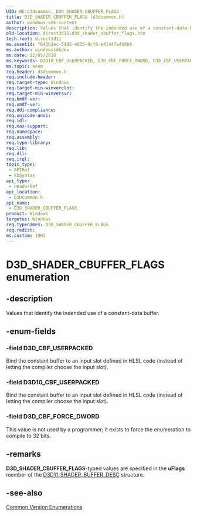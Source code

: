 ```yaml
---
UID: NE:d3dcommon._D3D_SHADER_CBUFFER_FLAGS
title: D3D_SHADER_CBUFFER_FLAGS (d3dcommon.h)
author: windows-sdk-content
description: Values that identify the indended use of a constant-data buffer.
old-location: direct3d11\d3d_shader_cbuffer_flags.htm
tech.root: direct3d11
ms.assetid: f641b3ec-5492-4835-9cf6-e41447e4b6b6
ms.author: windowssdkdev
ms.date: 12/05/2018
ms.keywords: D3D10_CBF_USERPACKED, D3D_CBF_FORCE_DWORD, D3D_CBF_USERPACKED, D3D_SHADER_CBUFFER_FLAGS, D3D_SHADER_CBUFFER_FLAGS enumeration [Direct3D 11], d3dcommon/D3D10_CBF_USERPACKED, d3dcommon/D3D_CBF_FORCE_DWORD, d3dcommon/D3D_CBF_USERPACKED, d3dcommon/D3D_SHADER_CBUFFER_FLAGS, direct3d11.d3d_shader_cbuffer_flags
ms.topic: enum
req.header: d3dcommon.h
req.include-header: 
req.target-type: Windows
req.target-min-winverclnt: 
req.target-min-winversvr: 
req.kmdf-ver: 
req.umdf-ver: 
req.ddi-compliance: 
req.unicode-ansi: 
req.idl: 
req.max-support: 
req.namespace: 
req.assembly: 
req.type-library: 
req.lib: 
req.dll: 
req.irql: 
topic_type:
 - APIRef
 - kbSyntax
api_type:
 - HeaderDef
api_location:
 - D3DCommon.h
api_name:
 - D3D_SHADER_CBUFFER_FLAGS
product: Windows
targetos: Windows
req.typenames: D3D_SHADER_CBUFFER_FLAGS
req.redist: 
ms.custom: 19H1
---
```


# D3D_SHADER_CBUFFER_FLAGS enumeration


## -description


Values that identify the indended use of a constant-data buffer.


## -enum-fields




### -field D3D_CBF_USERPACKED

Bind the constant buffer to an input slot defined in HLSL code (instead of letting the compiler choose the input slot).


### -field D3D10_CBF_USERPACKED

Bind the constant buffer to an input slot defined in HLSL code (instead of letting the compiler choose the input slot).


### -field D3D_CBF_FORCE_DWORD

This value is not used by a programmer; it exists to force the enumeration to compile to 32 bits.


## -remarks



<b>D3D_SHADER_CBUFFER_FLAGS</b>-typed values are specified in the <b>uFlags</b> member of the <a href="https://msdn.microsoft.com/deea8d5d-2431-4449-baa8-68a4b9b30307">D3D11_SHADER_BUFFER_DESC</a> structure.




## -see-also




<a href="https://msdn.microsoft.com/002154d5-74a6-48fb-b55f-8687e4505fc7">Common Version Enumerations</a>
 

 

